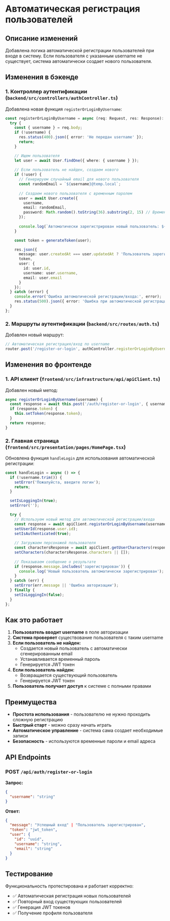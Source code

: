 # Автоматическая регистрация пользователей

## Описание изменений

Добавлена логика автоматической регистрации пользователей при входе в систему. Если пользователя с указанным username не существует, система автоматически создает нового пользователя.

## Изменения в бэкенде

### 1. Контроллер аутентификации (`backend/src/controllers/authController.ts`)

Добавлена новая функция `registerOrLoginByUsername`:

```typescript
const registerOrLoginByUsername = async (req: Request, res: Response): Promise<void> => {
  try {
    const { username } = req.body;
    if (!username) {
      res.status(400).json({ error: 'Не передан username' });
      return;
    }

    // Ищем пользователя
    let user = await User.findOne({ where: { username } });
    
    // Если пользователь не найден, создаем нового
    if (!user) {
      // Генерируем случайный email для нового пользователя
      const randomEmail = `${username}@temp.local`;
      
      // Создаем нового пользователя с временным паролем
      user = await User.create({
        username,
        email: randomEmail,
        password: Math.random().toString(36).substring(2, 15) // Временный пароль
      });
      
      console.log(`Автоматически зарегистрирован новый пользователь: ${username}`);
    }

    const token = generateToken(user);

    res.json({
      message: user.createdAt === user.updatedAt ? 'Пользователь зарегистрирован' : 'Успешный вход',
      token,
      user: {
        id: user.id,
        username: user.username,
        email: user.email
      }
    });
  } catch (error) {
    console.error('Ошибка автоматической регистрации/входа:', error);
    res.status(500).json({ error: 'Ошибка при автоматической регистрации/входе' });
  }
};
```

### 2. Маршруты аутентификации (`backend/src/routes/auth.ts`)

Добавлен новый маршрут:

```typescript
// Автоматическая регистрация/вход по username
router.post('/register-or-login', authController.registerOrLoginByUsername);
```

## Изменения во фронтенде

### 1. API клиент (`frontend/src/infrastructure/api/apiClient.ts`)

Добавлен новый метод:

```typescript
async registerOrLoginByUsername(username) {
  const response = await this.post('/auth/register-or-login', { username });
  if (response.token) {
    this.setToken(response.token);
  }
  return response;
}
```

### 2. Главная страница (`frontend/src/presentation/pages/HomePage.tsx`)

Обновлена функция `handleLogin` для использования автоматической регистрации:

```typescript
const handleLogin = async () => {
  if (!username.trim()) {
    setError('Пожалуйста, введите логин');
    return;
  }

  setIsLoggingIn(true);
  setError('');

  try {
    // Используем новый метод для автоматической регистрации/входа
    const response = await apiClient.registerOrLoginByUsername(username);
    setUserId(response.user.id);
    setIsAuthenticated(true);
    
    // Загружаем персонажей пользователя
    const charactersResponse = await apiClient.getUserCharacters(response.user.id);
    setCharacters(charactersResponse.characters || []);
    
    // Показываем сообщение о результате
    if (response.message.includes('зарегистрирован')) {
      console.log('Новый пользователь автоматически зарегистрирован');
    }
  } catch (err) {
    setError(err.message || 'Ошибка авторизации');
  } finally {
    setIsLoggingIn(false);
  }
};
```

## Как это работает

1. **Пользователь вводит username** в поле авторизации
2. **Система проверяет** существование пользователя с таким username
3. **Если пользователь не найден:**
   - Создается новый пользователь с автоматически сгенерированным email
   - Устанавливается временный пароль
   - Генерируется JWT токен
4. **Если пользователь найден:**
   - Возвращается существующий пользователь
   - Генерируется JWT токен
5. **Пользователь получает доступ** к системе с полными правами

## Преимущества

- **Простота использования** - пользователю не нужно проходить сложную регистрацию
- **Быстрый старт** - можно сразу начать играть
- **Автоматическое управление** - система сама создает необходимые записи
- **Безопасность** - используются временные пароли и email адреса

## API Endpoints

### POST `/api/auth/register-or-login`

**Запрос:**
```json
{
  "username": "string"
}
```

**Ответ:**
```json
{
  "message": "Успешный вход" | "Пользователь зарегистрирован",
  "token": "jwt_token",
  "user": {
    "id": "uuid",
    "username": "string",
    "email": "string"
  }
}
```

## Тестирование

Функциональность протестирована и работает корректно:
- ✅ Автоматическая регистрация новых пользователей
- ✅ Повторный вход существующих пользователей
- ✅ Генерация JWT токенов
- ✅ Получение профиля пользователя 